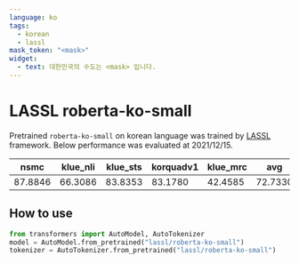 ```yaml
---
language: ko
tags:
  - korean
  - lassl
mask_token: "<mask>"
widget:
  - text: 대한민국의 수도는 <mask> 입니다.
---
```


# LASSL roberta-ko-small
Pretrained `roberta-ko-small` on korean language was trained by [LASSL](https://github.com/lassl/lassl) framework. Below performance was evaluated at 2021/12/15.

| nsmc | klue_nli | klue_sts | korquadv1 | klue_mrc | avg |
| ---- | -------- | -------- | --------- | ---- | -------- |
| 87.8846 | 66.3086 | 83.8353 | 83.1780 | 42.4585 | 72.7330 |

## How to use

```python
from transformers import AutoModel, AutoTokenizer
model = AutoModel.from_pretrained("lassl/roberta-ko-small")
tokenizer = AutoTokenizer.from_pretrained("lassl/roberta-ko-small")
```
